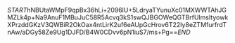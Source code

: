 $START$hNBUtaWMpF9qpBx36hLi+2096lU+5LdryaTYunuXc01MXWWTAhJGMZLk4p+Na9AnuF1MBuJuC58R5Acvq3kS1swQJBGOWeQGTBrfUlmsItyowkXPrzddGKzV3QWBiR2OkOax4ntLirK2uf6eAUpGcHrov6T22Iy8eZTMfurfrdTnAw/aDGy58Ze9Ug1DJFD/B4W0CDvv6pN1iuS7/ms+Pg==$END$